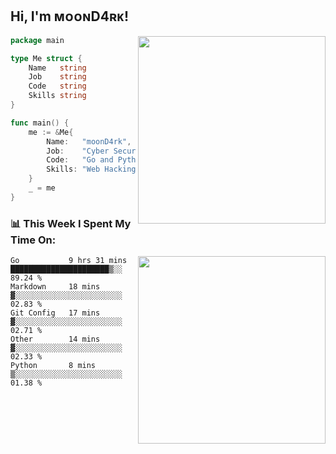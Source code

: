 <h2> Hi, I'm ᴍᴏᴏɴD4ʀᴋ!</h2>
<img align='right' src="https://github-readme-stats.vercel.app/api?username=moond4rk&show_icons=true&theme=radical" width="300">


```go
package main

type Me struct {
	Name   string
	Job    string
	Code   string
	Skills string
}

func main() {
	me := &Me{
		Name:   "moonD4rk",
		Job:    "Cyber Security Engineer",
		Code:   "Go and Python and Others",
		Skills: "Web Hacking ^o^",
	}
	_ = me
}
```



<h3>📊 This Week I Spent My Time On:</h3>
<img align='right' src="https://spotify-github-profile.vercel.app/api/view?uid=dayjackson56081&cover_image=true&theme=novatorem" width="300">

<!--START_SECTION:waka-->
```text
Go           9 hrs 31 mins   ██████████████████████▒░░   89.24 % 
Markdown     18 mins         ▓░░░░░░░░░░░░░░░░░░░░░░░░   02.83 % 
Git Config   17 mins         ▓░░░░░░░░░░░░░░░░░░░░░░░░   02.71 % 
Other        14 mins         ▓░░░░░░░░░░░░░░░░░░░░░░░░   02.33 % 
Python       8 mins          ▒░░░░░░░░░░░░░░░░░░░░░░░░   01.38 % 
```
<!--END_SECTION:waka-->

